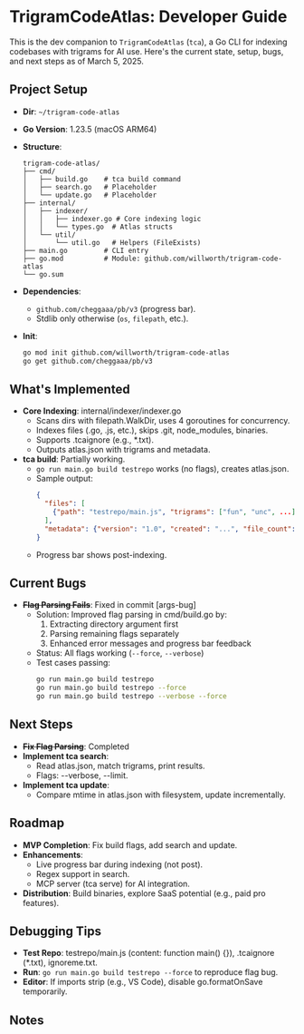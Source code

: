 # TrigramCodeAtlas: Developer Guide

This is the dev companion to `TrigramCodeAtlas` (`tca`), a Go CLI for indexing codebases with trigrams for AI use. Here's the current state, setup, bugs, and next steps as of March 5, 2025.

## Project Setup
- **Dir**: `~/trigram-code-atlas`
- **Go Version**: 1.23.5 (macOS ARM64)
- **Structure**:

  ```
  trigram-code-atlas/
  ├── cmd/
  │   ├── build.go    # tca build command
  │   ├── search.go   # Placeholder
  │   └── update.go   # Placeholder
  ├── internal/
  │   ├── indexer/
  │   │   ├── indexer.go # Core indexing logic
  │   │   └── types.go  # Atlas structs
  │   └── util/
  │       └── util.go   # Helpers (FileExists)
  ├── main.go         # CLI entry
  ├── go.mod          # Module: github.com/willworth/trigram-code-atlas
  └── go.sum
  ```

- **Dependencies**:
  - `github.com/cheggaaa/pb/v3` (progress bar).
  - Stdlib only otherwise (`os`, `filepath`, etc.).
- **Init**:
  ```bash
  go mod init github.com/willworth/trigram-code-atlas
  go get github.com/cheggaaa/pb/v3
  ```

## What's Implemented

- **Core Indexing**: internal/indexer/indexer.go
  - Scans dirs with filepath.WalkDir, uses 4 goroutines for concurrency.
  - Indexes files (.go, .js, etc.), skips .git, node_modules, binaries.
  - Supports .tcaignore (e.g., *.txt).
  - Outputs atlas.json with trigrams and metadata.
- **tca build**: Partially working.
  - `go run main.go build testrepo` works (no flags), creates atlas.json.
  - Sample output:
    ```json
    {
      "files": [
        {"path": "testrepo/main.js", "trigrams": ["fun", "unc", ...], "mtime": "..."}
      ],
      "metadata": {"version": "1.0", "created": "...", "file_count": 1}
    }
    ```
  - Progress bar shows post-indexing.

## Current Bugs

- ~~**Flag Parsing Fails**~~: Fixed in commit [args-bug]
  - Solution: Improved flag parsing in cmd/build.go by:
    1. Extracting directory argument first
    2. Parsing remaining flags separately
    3. Enhanced error messages and progress bar feedback
  - Status: All flags working (`--force`, `--verbose`)
  - Test cases passing:
    ```bash
    go run main.go build testrepo
    go run main.go build testrepo --force
    go run main.go build testrepo --verbose --force
    ```

## Next Steps

- ~~**Fix Flag Parsing**~~: Completed
- **Implement tca search**:
  - Read atlas.json, match trigrams, print results.
  - Flags: --verbose, --limit.
- **Implement tca update**:
  - Compare mtime in atlas.json with filesystem, update incrementally.

## Roadmap

- **MVP Completion**: Fix build flags, add search and update.
- **Enhancements**:
  - Live progress bar during indexing (not post).
  - Regex support in search.
  - MCP server (tca serve) for AI integration.
- **Distribution**: Build binaries, explore SaaS potential (e.g., paid pro features).

## Debugging Tips

- **Test Repo**: testrepo/main.js (content: function main() {}), .tcaignore (*.txt), ignoreme.txt.
- **Run**: `go run main.go build testrepo --force` to reproduce flag bug.
- **Editor**: If imports strip (e.g., VS Code), disable go.formatOnSave temporarily.

## Notes

